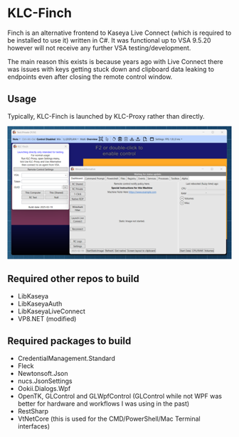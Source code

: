 # KLC-Finch 
Finch is an alternative frontend to Kaseya Live Connect (which is required to be installed to use it) written in C#. It was functional up to VSA 9.5.20 however will not receive any further VSA testing/development.

The main reason this exists is because years ago with Live Connect there was issues with keys getting stuck down and clipboard data leaking to endpoints even after closing the remote control window.

## Usage
Typically, KLC-Finch is launched by KLC-Proxy rather than directly.

![Screenshot of KLC-Finch](/Resources/KLC-Finch-Test.png?raw=true)

## Required other repos to build
- LibKaseya
- LibKaseyaAuth
- LibKaseyaLiveConnect
- VP8.NET (modified)

## Required packages to build
- CredentialManagement.Standard
- Fleck
- Newtonsoft.Json
- nucs.JsonSettings
- Ookii.Dialogs.Wpf
- OpenTK, GLControl and GLWpfControl (GLControl while not WPF was better for hardware and workflows I was using in the past)
- RestSharp
- VtNetCore (this is used for the CMD/PowerShell/Mac Terminal interfaces)
